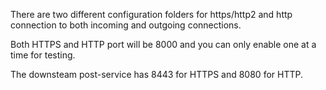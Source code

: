 There are two different configuration folders for https/http2 and http connection to both incoming and outgoing connections.

Both HTTPS and HTTP port will be 8000 and you can only enable one at a time for testing.

The downsteam post-service has 8443 for HTTPS and 8080 for HTTP.
